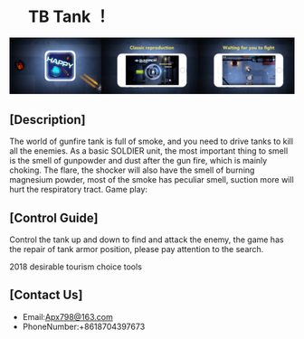 #       TB Tank ！

![](https://github.com/lilaiwei1236/Lucky/blob/master/tank.png)

## [Description]

The world of gunfire tank is full of smoke, and you need to drive tanks to kill all the enemies. As a basic SOLDIER unit, the most important thing to smell is the smell of gunpowder and dust after the gun fire, which is mainly choking. The flare, the shocker will also have the smell of burning magnesium powder, most of the smoke has peculiar smell, suction more will hurt the respiratory tract.
Game play:


## [Control Guide]

Control the tank up and down to find and attack the enemy, the game has the repair of tank armor position, please pay attention to the search.

2018 desirable tourism choice tools
## [Contact Us]

* Email:Apx798@163.com
* PhoneNumber:+8618704397673







